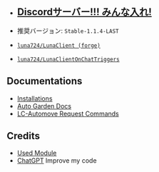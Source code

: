 - ## [Discordサーバー!!! みんな入れ!](https://discord.gg/lunaclient)

- 推奨バージョン: `Stable-1.1.4-LAST`
- [`luna724/LunaClient (forge)`](https://github.com/luna724/LunaClient/tree/v2.0)
- [`luna724/LunaClientOnChatTriggers`](https://github.com/luna724/LunaClient/tree/main)

## Documentations
- [Installations](/docs/install.md)
- [Auto Garden Docs](/docs/lc_gardening.md)
- [LC-Automove Request Commands](/docs/lc_automove_requests.md)
  
## Credits
- [Used Module](/docs/credit.md)
- [ChatGPT](https://chatgpt.com/)
  Improve my code
